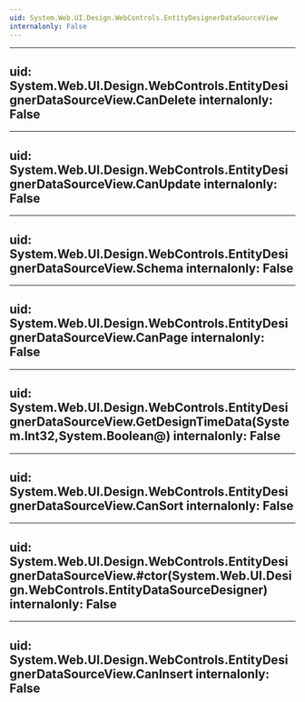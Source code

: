 ```yaml
---
uid: System.Web.UI.Design.WebControls.EntityDesignerDataSourceView
internalonly: False
---
```


---
uid: System.Web.UI.Design.WebControls.EntityDesignerDataSourceView.CanDelete
internalonly: False
---

---
uid: System.Web.UI.Design.WebControls.EntityDesignerDataSourceView.CanUpdate
internalonly: False
---

---
uid: System.Web.UI.Design.WebControls.EntityDesignerDataSourceView.Schema
internalonly: False
---

---
uid: System.Web.UI.Design.WebControls.EntityDesignerDataSourceView.CanPage
internalonly: False
---

---
uid: System.Web.UI.Design.WebControls.EntityDesignerDataSourceView.GetDesignTimeData(System.Int32,System.Boolean@)
internalonly: False
---

---
uid: System.Web.UI.Design.WebControls.EntityDesignerDataSourceView.CanSort
internalonly: False
---

---
uid: System.Web.UI.Design.WebControls.EntityDesignerDataSourceView.#ctor(System.Web.UI.Design.WebControls.EntityDataSourceDesigner)
internalonly: False
---

---
uid: System.Web.UI.Design.WebControls.EntityDesignerDataSourceView.CanInsert
internalonly: False
---
